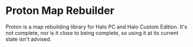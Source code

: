 # Proton Map Rebuilder
Proton is a map rebuilding library for Halo PC and Halo Custom Edition. It's not complete, nor is it close to being complete, so using it at its current state isn't advised.
